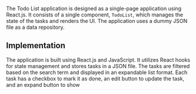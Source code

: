 The Todo List application is designed as a single-page application using React.js. It consists of a single component, `TodoList`, which manages the state of the tasks and renders the UI. The application uses a dummy JSON file as a data repository.

## Implementation

The application is built using React.js and JavaScript. It utilizes React hooks for state management and stores tasks in a JSON file. The tasks are filtered based on the search term and displayed in an expandable list format. Each task has a checkbox to mark it as done, an edit button to update the task, and an expand button to show
